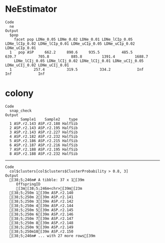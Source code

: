 # NeEstimator

    Code
      ne
    Output
      $pop
        facet pop LDNe_0.05 LDNe_0.02 LDNe_0.01 LDNe_lCIp_0.05 LDNe_lCIp_0.02 LDNe_lCIp_0.01 LDNe_uCIp_0.05 LDNe_uCIp_0.02 LDNe_uCIp_0.01
      1   pop ASP     662.2     890.6     935.5          485.5          639.7          705.8          885.8         1391.4         1688.7
        LDNe_lCIj_0.05 LDNe_lCIj_0.02 LDNe_lCIj_0.01 LDNe_uCIj_0.05 LDNe_uCIj_0.02 LDNe_uCIj_0.01
      1          257.4          319.5          334.2            Inf            Inf            Inf
      

# colony

    Code
      snap_check
    Output
           Sample1    Sample2    type
      1 ASP.r2.143 ASP.r2.188 HalfSib
      2 ASP.r2.143 ASP.r2.195 HalfSib
      3 ASP.r2.143 ASP.r2.227 HalfSib
      4 ASP.r2.182 ASP.r2.232 HalfSib
      5 ASP.r2.186 ASP.r2.215 HalfSib
      6 ASP.r2.187 ASP.r2.216 HalfSib
      7 ASP.r2.188 ASP.r2.195 HalfSib
      8 ASP.r2.188 ASP.r2.232 HalfSib

---

    Code
      col$clusters[col$clusters$ClusterProbability > 0.8, 3]
    Output
      [38;5;246m# A tibble: 37 x 1[39m
         OffspringID
         [3m[38;5;246m<chr>[39m[23m      
      [38;5;250m 1[39m ASP.r2.140 
      [38;5;250m 2[39m ASP.r2.141 
      [38;5;250m 3[39m ASP.r2.142 
      [38;5;250m 4[39m ASP.r2.144 
      [38;5;250m 5[39m ASP.r2.145 
      [38;5;250m 6[39m ASP.r2.146 
      [38;5;250m 7[39m ASP.r2.147 
      [38;5;250m 8[39m ASP.r2.148 
      [38;5;250m 9[39m ASP.r2.149 
      [38;5;250m10[39m ASP.r2.150 
      [38;5;246m# ... with 27 more rows[39m

